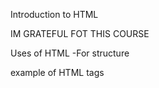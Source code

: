 Introduction to HTML

IM GRATEFUL FOT THIS COURSE

Uses of HTML
-For structure

example of HTML tags
<head>
<body>
<p>
<a>
<h1>